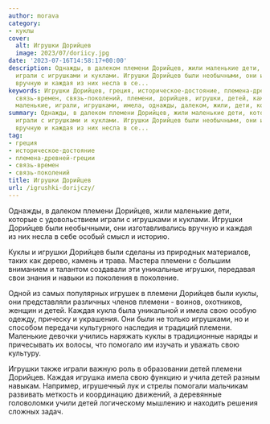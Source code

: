 ```yaml
---
author: morava
category:
- куклы
cover:
  alt: Игрушки Дорийцев
  image: 2023/07/doriicy.jpg
date: '2023-07-16T14:58:17+00:00'
description: Однажды, в далеком племени Дорийцев, жили маленькие дети, которые с удовольствием
  играли с игрушками и куклами. Игрушки Дорийцев были необычными, они изготавливались
  вручную и каждая из них несла в се...
keywords: Игрушки Дорийцев, греция, историческое-достояние, племена-древней-греции,
  связь-времен, связь-поколений, племени, дорийцев, игрушки, детей, каждая, куклы,
  маленькие, играли, игрушками, имела, однажды, далеком, жили, дети, которые
summary: Однажды, в далеком племени Дорийцев, жили маленькие дети, которые с удовольствием
  играли с игрушками и куклами. Игрушки Дорийцев были необычными, они изготавливались
  вручную и каждая из них несла в се...
tag:
- греция
- историческое-достояние
- племена-древней-греции
- связь-времен
- связь-поколений
title: Игрушки Дорийцев
url: /igrushki-dorijczy/
---
```


Однажды, в далеком племени Дорийцев, жили маленькие дети, которые с удовольствием играли с игрушками и куклами. Игрушки Дорийцев были необычными, они изготавливались вручную и каждая из них несла в себе особый смысл и историю.

Куклы и игрушки Дорийцев были сделаны из природных материалов, таких как дерево, камень и трава. Мастера племени с большим вниманием и талантом создавали эти уникальные игрушки, передавая свои знания и навыки из поколения в поколение.

Одной из самых популярных игрушек в племени Дорийцев были куклы, они представляли различных членов племени \- воинов, охотников, женщин и детей. Каждая кукла была уникальной и имела свою особую одежду, прическу и украшения. Они были не только игрушками, но и способом передачи культурного наследия и традиций племени. Маленькие девочки учились наряжать куклы в традиционные наряды и причесывать их волосы, что помогало им изучать и уважать свою культуру.

Игрушки также играли важную роль в образовании детей племени Дорийцев. Каждая игрушка имела свою функцию и учила детей разным навыкам. Например, игрушечный лук и стрелы помогали мальчикам развивать меткость и координацию движений, а деревянные головоломки учили детей логическому мышлению и находить решения сложных задач.
